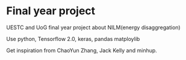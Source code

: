 # Final year project
 UESTC and UoG final year project about NILM(energy disaggregation)

Use python, Tensorflow 2.0, keras, pandas matploylib

Get inspiration from ChaoYun Zhang, Jack Kelly and minhup.
